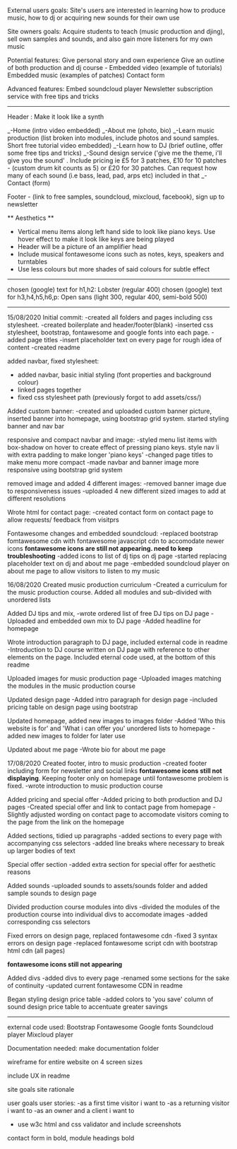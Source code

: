 External users goals:
Site's users are interested in learning how to produce music, how to dj or acquiring new sounds for their own use

Site owners goals:
Acquire students to teach (music production and djing), sell own samples and sounds, and also gain more listeners for my own music

Potential features:
Give personal story and own experience
Give an outline of both production and dj course - Embedded video (example of tutorials)
Embedded music (examples of patches)
Contact form

Advanced features:
Embed soundcloud player
Newsletter subscription service with free tips and tricks

---

Header :
Make it look like a synth

_-Home (intro video embedded)
_-About me (photo, bio)
_-Learn music production (list broken into modules, include photos and sound samples. Short free tutorial video embedded)
_-Learn how to DJ (brief outline, offer some free tips and tricks)
_-Sound design service ('give me the theme, i'll give you the sound' . Include pricing ie £5 for 3 patches, £10 for 10 patches - (custom drum kit counts as 5) or £20 for 30 patches. Can request how many of each sound (i.e bass, lead, pad, arps etc) included in that
_-Contact (form)

Footer - (link to free samples, soundcloud, mixcloud, facebook), sign up to newsletter

** Aesthetics **

- Vertical menu items along left hand side to look like piano keys. Use hover effect to make it look like keys are being played
- Header will be a picture of an amplifier head
- Include musical fontawesome icons such as notes, keys, speakers and turntables
- Use less colours but more shades of said colours for subtle effect

---

chosen (google) text for h1,h2: Lobster (regular 400)
chosen (google) text for h3,h4,h5,h6,p: Open sans (light 300, regular 400, semi-bold 500)

---

15/08/2020
Initial commit:
-created all folders and pages including css stylesheet.
-created boilerplate and header/footer(blank)
-inserted css stylesheet, bootstrap, fontawesome and google fonts into each page.
-added page titles
-insert placeholder text on every page for rough idea of content
-created readme

added navbar, fixed stylesheet:

- added navbar, basic initial styling (font properties and background colour)
- linked pages together
- fixed css stylesheet path (previously forgot to add assets/css/)

Added custom banner:
-created and uploaded custom banner picture, inserted banner into homepage, using bootstrap grid system. started styling banner and nav bar

responsive and compact navbar and image:
-styled menu list items with box-shadow on hover to create effect of pressing piano keys. style nav li with extra padding to make longer 'piano keys'
-changed page titles to make menu more compact
-made navbar and banner image more responsive using bootstrap grid system

removed image and added 4 different images:
-removed banner image due to responsiveness issues
-uploaded 4 new different sized images to add at different resolutions

Wrote html for contact page:
-created contact form on contact page to allow requests/ feedback from visitprs

Fontawesome changes and embedded soundcloud:
-replaced bootstrap fomtawesome cdn with fontawesome javascript cdn to accomodate newer icons **fontawesome icons are still not appearing. need to keep troubleshooting**
-added icons to list of dj tips on dj page
-started replacing placeholder text on dj and about me page
-embedded soundcloud player on about me page to allow visitors to listen to my music

16/08/2020
Created music production curriculum
-Created a curriculum for the music production course. Added all modules and sub-divided with unordered lists

Added DJ tips and mix,
-wrote ordered list of free DJ tips on DJ page
-Uploaded and embedded own mix to DJ page
-Added headline for homepage

Wrote introduction paragraph to DJ page, included external code in readme
-Introduction to DJ course written on DJ page with reference to other elements on the page. Included eternal code used, at the bottom of this readme

Uploaded images for music production page
-Uploaded images matching the modules in the music production course

Updated design page
-Added intro paragraph for design page
-included pricing table on design page using bootstrap

Updated homepage, added new images to images folder
-Added 'Who this website is for' and 'What i can offer you' unordered lists to homepage
-added new images to folder for later use

Updated about me page
-Wrote bio for about me page

17/08/2020
Created footer, intro to music production
-created footer including form for newsletter and social links **fontawesome icons still not displaying**. Keeping footer only on homepage until fontawesome problem is fixed.
-wrote introduction to music production course

Added pricing and special offer
-Added pricing to both production and DJ pages
-Created special offer and link to contact page from homepage
-Slightly adjusted wording on contact page to accomodate visitors coming to the page from the link on the homepage

Added sections, tidied up paragraphs
-added sections to every page with accompanying css selectors
-added line breaks where necessary to break up larger bodies of text

Special offer section
-added extra section for special offer for aesthetic reasons

Added sounds
-uploaded sounds to assets/sounds folder and added sample sounds to design page

Divided production course modules into divs
-divided the modules of the production course into individual divs to accomodate images
-added corresponding css selectors

Fixed errors on design page, replaced fontawesome cdn
-fixed 3 syntax errors on design page
-replaced fontawesome script cdn with bootstrap html cdn (all pages)

**fontawesome icons still not appearing**

Added divs
-added divs to every page
-renamed some sections for the sake of continuity
-updated current fontawesome CDN in readme

Began styling design price table
-added colors to 'you save' column of sound design price table to accentuate greater savings

---------------------------------------------------------------------------------------------------------------------------------
external code used:
Bootstrap
Fontawesome
Google fonts
Soundcloud player
Mixcloud player

Documentation needed:
make documentation folder

wireframe for entire website on 4 screen sizes

include UX in readme

site goals
site rationale

user goals
user stories:
-as a first time visitor i want to
-as a returning visitor i want to
-as an owner and a client i want to
- use w3c html and css validator and include screenshots

contact form in bold, module headings bold
